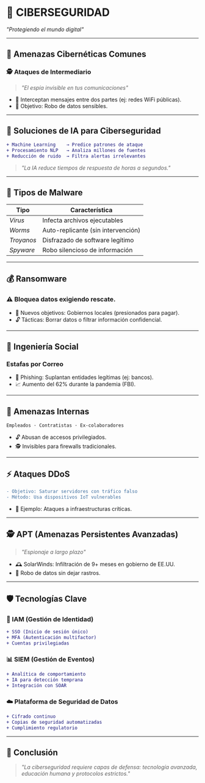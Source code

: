 # 🔐 **CIBERSEGURIDAD**  
*"Protegiendo el mundo digital"*  

---

## 🎯 **Amenazas Cibernéticas Comunes**  

### 🕵️ **Ataques de Intermediario**  
> *"El espía invisible en tus comunicaciones"*  
- 📡 Interceptan mensajes entre dos partes (ej: redes WiFi públicas).  
- 🎯 Objetivo: Robo de datos sensibles.  

---

## 🤖 **Soluciones de IA para Ciberseguridad**  
```diff
+ Machine Learning    → Predice patrones de ataque  
+ Procesamiento NLP   → Analiza millones de fuentes  
+ Reducción de ruido  → Filtra alertas irrelevantes
```
> *"La IA reduce tiempos de respuesta de horas a segundos."*

---

## **🦠 Tipos de Malware**
| **Tipo** | **Característica** |
|----------|--------------------|
| *Virus* | Infecta archivos ejecutables |
| *Worms* | Auto-replicante (sin intervención) |
| *Troyanos* | Disfrazado de software legítimo |
| *Spyware* | 	Robo silencioso de información |

---

## **💰 Ransomware**
### ⚠️ Bloquea datos exigiendo rescate.
- 🎯 Nuevos objetivos: Gobiernos locales (presionados para pagar).
- 🔓 Tácticas: Borrar datos o filtrar información confidencial.

---

## **📧 Ingeniería Social**
### Estafas por Correo
- 🎣 Phishing: Suplantan entidades legítimas (ej: bancos).
- 📈 Aumento del 62% durante la pandemia (FBI).

---

## **🏢 Amenazas Internas**
```plaintext
Empleados · Contratistas · Ex-colaboradores  
```

- 🔓 Abusan de accesos privilegiados.
- 🕵️ Invisibles para firewalls tradicionales.

---

## **⚡ Ataques DDoS**
```diff
- Objetivo: Saturar servidores con tráfico falso  
- Método: Usa dispositivos IoT vulnerables  
```
- 📌 Ejemplo: Ataques a infraestructuras críticas.

---

## **🕵️ APT (Amenazas Persistentes Avanzadas)**
> *"Espionaje a largo plazo"*

- 🕰️ SolarWinds: Infiltración de 9+ meses en gobierno de EE.UU.
- 🎯 Robo de datos sin dejar rastros.

---

## **🛡️ Tecnologías Clave**
### 🔑 IAM (Gestión de Identidad)
```diff
+ SSO (Inicio de sesión único)  
+ MFA (Autenticación multifactor)  
+ Cuentas privilegiadas  
```

### 📊 SIEM (Gestión de Eventos)
```diff
+ Analítica de comportamiento  
+ IA para detección temprana  
+ Integración con SOAR  
```

### ☁️ Plataforma de Seguridad de Datos
```diff
+ Cifrado continuo  
+ Copias de seguridad automatizadas  
+ Cumplimiento regulatorio  
```

---

## **📌 Conclusión**
> *"La ciberseguridad requiere capas de defensa: tecnología avanzada, educación humana y protocolos estrictos."*
